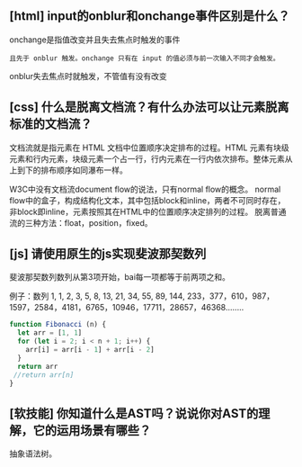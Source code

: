 ## [html] input的onblur和onchange事件区别是什么？

onchange是指值改变并且失去焦点时触发的事件

    且先于 onblur 触发。onchange 只有在 input 的值必须与前一次输入不同才会触发。

onblur失去焦点时就触发，不管值有没有改变

## [css] 什么是脱离文档流？有什么办法可以让元素脱离标准的文档流？

文档流就是指元素在 HTML 文档中位置顺序决定排布的过程。HTML 元素有块级元素和行内元素，块级元素一个占一行，行内元素在一行内依次排布。整体元素从上到下的排布顺序如同瀑布一样。

W3C中没有文档流document flow的说法，只有normal flow的概念。
normal flow中的盒子，构成结构化文本，其中包括block和inline，两者不可同时存在，非block即inline，元素按照其在HTML中的位置顺序决定排列的过程。
脱离普通流的三种方法：float，position，fixed。

## [js] 请使用原生的js实现斐波那契数列

斐波那契数列数列从第3项开始，bai每一项都等于前两项之和。

例子：数列 1, 1, 2, 3, 5, 8, 13, 21, 34, 55, 89, 144, 233，377，610，987，1597，2584，4181，6765，10946，17711，28657，46368........

```javascript
function Fibonacci (n) {
  let arr = [1, 1]
  for (let i = 2; i < n + 1; i++) {
    arr[i] = arr[i - 1] + arr[i - 2]
  }
  return arr
 //return arr[n]
}
```
## [软技能] 你知道什么是AST吗？说说你对AST的理解，它的运用场景有哪些？

抽象语法树。

